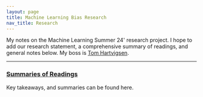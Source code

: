 ```yaml
---
layout: page
title: Machine Learning Bias Research
nav_title: Research
---
```


My notes on the Machine Learning Summer 24' research project. I hope to add our research statement, a comprehensive summary of readings, and general notes below. 
My boss is [Tom Hartvigsen][th].

---

### [Summaries of Readings](/research/readings/_posts/)

Key takeaways, and summaries can be found here.

[th]: https://www.tomhartvigsen.com/